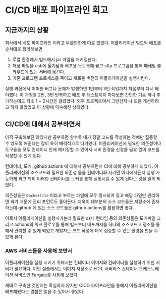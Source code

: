 # CI/CD 배포 파이프라인 회고

## 지금까지의 상황

회사에서 배포 파이프라인 이라고 부를만한게 따로 없었다. 어플리케이션 빌드와 배포를 순서대로 정리해보면
  1. 로컬 환경에서 빌드해서 jar 파일을 패키징한다.
  2. 해당 파일을 usb에 옮겨담아 배포용 노트북에 꽂고 sftp 프로그램을 통해 폐쇄망 클라우드에 있는 서버에 옮긴다.
  3. 기존 프로그램 프로세스를 죽이고 새로운 버전의 어플리케이션을 실행시킨다.

실행 과정에서 어떠한 버그나 문제가 발생하면 1번부터 3번 작업까지 처음부터 다시 해야했다. 이 과정을 2번, 3번 반복하고 배포 후 테스트까지 하다보면 간단한 기능 하나 추가하는데도 최소 1 ~ 2시간은 걸렸었다. 외주 프로젝트여서 그런건지 나 또한 개선하려고 하지 않았었고 이 상황에 익숙해진 상태였다.

## CI/CD에 대해서 공부하면서

아직 구축해보진 않았지만 공부하면 할수록 내가 정말 코드를 작성하는 것에만 집중할 수 있도록 해준다는 점이 특히 매력적으로 다가왔다. 어플리케이션에 필요한 의존성이나 도구들을 모두 컨테이너 안에 패키징할 수 있어서 서버 환경을 신경쓸 필요 없이 코드를 작성할 수 있게 된다.

컨테이너, 도커, github actions 에 대해서 공부하면서 CI에 대해 공부하게 되었다. 어플리케이션의 소스코드와 필요한 의존성 들을 컨테이너화 시키면 어디에서든지 실행 가능하게 되고 특히 이러한 컨테이너를 도커를 통해 실행시킬 수 있게 된다는 것을 알게 되었다. 

의존성들은 `Dockerfile` 이라고 부르는 파일에 모두 명시되어 있고 해당 파일만 관리하면 되기 때문에 관리 포인트도 줄어든다. 더욱이 대부분의 소스 코드들은 저장소에 존재하는데 github 에 있는 소스 코드들은 github actions를 활용하면 좋다.

이로서 어플리케이션을 실행시키는데 필요한 os나 런타임 등의 의존성들은 도커파일 그리고 actions의 워크 플로우를 통해 빌드부터 배포까지를 하나의 소스코드 저장소를 통해서 관리할 수 있게 되었고 개발자는 코드 작성에 더욱 집중할 수 있는 환경을 만들 수 있게 된다.

### AWS 서비스들을 사용해 보면서

어플리케이션을 실행 시키기 위해서는 컨테이너 이미지와 컨테이너를 실행하기 위한 서버가 필요하다. 이번 실습에서는 이미지 저장소로 ECR, 서버리스 컨테이너 오케스트레이션 서비스인 Fargate를 사용해 보았다.

제대로 구축한 것인지는 확실하지 않지만 CICD 파이프라인을 통해서 어플리케이션을 배포해봤다는 경험은 얻을 수 있어서 좋았다.